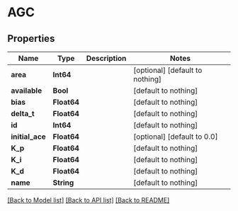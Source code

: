 # AGC

## Properties

Name | Type | Description | Notes
------------ | ------------- | ------------- | -------------
**area** | **Int64** |  | [optional] [default to nothing]
**available** | **Bool** |  | [default to nothing]
**bias** | **Float64** |  | [default to nothing]
**delta_t** | **Float64** |  | [default to nothing]
**id** | **Int64** |  | [default to nothing]
**initial_ace** | **Float64** |  | [optional] [default to 0.0]
**K_p** | **Float64** |  | [default to nothing]
**K_i** | **Float64** |  | [default to nothing]
**K_d** | **Float64** |  | [default to nothing]
**name** | **String** |  | [default to nothing]

[[Back to Model list]](../README.md#models) [[Back to API list]](../README.md#api-endpoints) [[Back to README]](../README.md)
